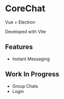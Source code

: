 # CoreChat

Vue + Electron

Developed with Vite

## Features
- Instant Messaging 

## Work In Progress
- Group Chats
- Login
